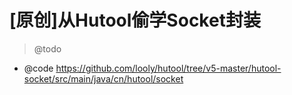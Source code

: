 # [原创]从Hutool偷学Socket封装

> @todo

- @code https://github.com/looly/hutool/tree/v5-master/hutool-socket/src/main/java/cn/hutool/socket
